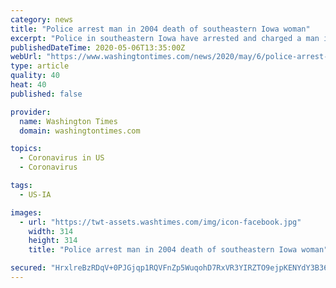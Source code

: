 ```yaml
---
category: news
title: "Police arrest man in 2004 death of southeastern Iowa woman"
excerpt: "Police in southeastern Iowa have arrested and charged a man in the 2004 death of a Keokuk woman. On Tuesday, police arrested Nathanial Leo Ridnour, 34, in the June 2004 death of 73-year-old Bonnie Callahan,"
publishedDateTime: 2020-05-06T13:35:00Z
webUrl: "https://www.washingtontimes.com/news/2020/may/6/police-arrest-man-in-2004-death-of-southeastern-io/"
type: article
quality: 40
heat: 40
published: false

provider:
  name: Washington Times
  domain: washingtontimes.com

topics:
  - Coronavirus in US
  - Coronavirus

tags:
  - US-IA

images:
  - url: "https://twt-assets.washtimes.com/img/icon-facebook.jpg"
    width: 314
    height: 314
    title: "Police arrest man in 2004 death of southeastern Iowa woman"

secured: "HrxlreBzRDqV+0PJGjqp1RQVFnZp5WuqohD7RxVR3YIRZTO9ejpKENYdY3B36ObQ68OuclISXoVT3OidSbVMM2Vd5Y68lngus8TRRcWRs311DWZ3bF6isCdVCumAu+j4t0rv2k7HKdTa69mBDrLLzo0N4qWx4tXr84RqHeyayKW20ucD7mDTQpLPUeBJ4jUHd46tQbCPEeC/IPlhNjpP9ek0wfKEr1pGv6AWjSbdwvBVjdqDpJ4ZdKyz8vt25t8Fgt5ONht9mH90Ps8Tb8zHeP+jQbBlVqHoAMjTx0xTfqO3IaMcHkie1Et8iTBY9K6h;xGzoDNl+fJPUvvZw6F+pnA=="
---
```



